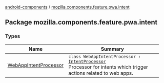 [android-components](../index.md) / [mozilla.components.feature.pwa.intent](./index.md)

## Package mozilla.components.feature.pwa.intent

### Types

| Name | Summary |
|---|---|
| [WebAppIntentProcessor](-web-app-intent-processor/index.md) | `class WebAppIntentProcessor : `[`IntentProcessor`](../mozilla.components.browser.session.intent/-intent-processor/index.md)<br>Processor for intents which trigger actions related to web apps. |
